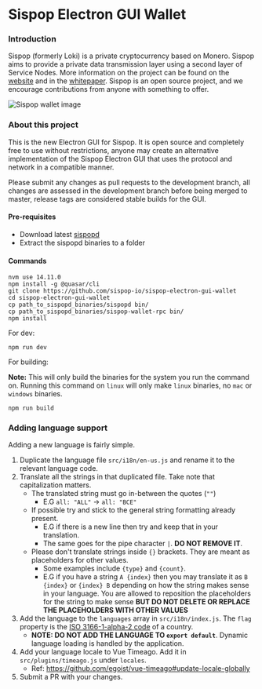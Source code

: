 # Sispop Electron GUI Wallet

### Introduction

Sispop (formerly Loki) is a private cryptocurrency based on Monero. Sispop aims to provide a private data transmission layer using a second layer of Service Nodes.
More information on the project can be found on the [website](https://sispop.io) and in the [whitepaper](https://loki.network/whitepaper). Sispop is an open source project, and we encourage contributions from anyone with something to offer.

![Sispop wallet image](./src-electron/icons/mrcuug.PNG)

### About this project

This is the new Electron GUI for Sispop. It is open source and completely free to use without restrictions, anyone may create an alternative implementation of the Sispop Electron GUI that uses the protocol and network in a compatible manner.

Please submit any changes as pull requests to the development branch, all changes are assessed in the development branch before being merged to master, release tags are considered stable builds for the GUI.

#### Pre-requisites

- Download latest [sispopd](https://github.com/sispop-io/sispop-core/releases/latest)
- Extract the sispopd binaries to a folder

#### Commands

```
nvm use 14.11.0
npm install -g @quasar/cli
git clone https://github.com/sispop-io/sispop-electron-gui-wallet
cd sispop-electron-gui-wallet
cp path_to_sispopd_binaries/sispopd bin/
cp path_to_sispopd_binaries/sispop-wallet-rpc bin/
npm install
```

For dev:

```
npm run dev
```

For building:

**Note:** This will only build the binaries for the system you run the command on. Running this command on `linux` will only make `linux` binaries, no `mac` or `windows` binaries.

```
npm run build
```

### Adding language support

Adding a new language is fairly simple.

1. Duplicate the language file `src/i18n/en-us.js` and rename it to the relevant language code.
2. Translate all the strings in that duplicated file. Take note that capitalization matters.
   - The translated string must go in-between the quotes (`""`)
     - E.G `all: "ALL"` -> `all: "ВСЕ"`
   - If possible try and stick to the general string formatting already present.
     - E.G if there is a new line then try and keep that in your translation.
     - The same goes for the pipe character `|`. **DO NOT REMOVE IT**.
   - Please don't translate strings inside `{}` brackets. They are meant as placeholders for other values.
     - Some examples include `{type}` and `{count}`.
     - E.G if you have a string `A {index}` then you may translate it as `B {index}` or `{index} B` depending on how the string makes sense in your language. You are allowed to reposition the placeholders for the string to make sense **BUT DO NOT DELETE OR REPLACE THE PLACEHOLDERS WITH OTHER VALUES**
3. Add the language to the `languages` array in `src/i18n/index.js`. The `flag` property is the [ISO 3166-1-alpha-2 code](https://www.iso.org/obp/ui/#search/code/) of a country.
   - **NOTE: DO NOT ADD THE LANGUAGE TO `export default`**. Dynamic language loading is handled by the application.
4. Add your language locale to Vue Timeago. Add it in `src/plugins/timeago.js` under `locales`.
   - Ref: https://github.com/egoist/vue-timeago#update-locale-globally
5. Submit a PR with your changes.
